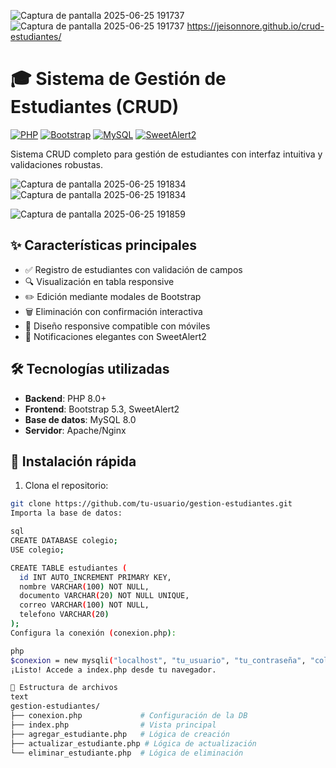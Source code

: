 ![Captura de pantalla 2025-06-25 191737](https://github.com/user-attachments/assets/2311c220-71e9-4727-9dc4-e09f2109a4b6)![Captura de pantalla 2025-06-25 191737](https://github.com/user-attachments/assets/2311c220-71e9-4727-9dc4-e09f2109a4b6)
https://jeisonnore.github.io/crud-estudiantes/
# 🎓 Sistema de Gestión de Estudiantes (CRUD)

[![PHP](https://img.shields.io/badge/PHP-8.0+-blue.svg)](https://php.net/)
[![Bootstrap](https://img.shields.io/badge/Bootstrap-5.3-purple.svg)](https://getbootstrap.com/)
[![MySQL](https://img.shields.io/badge/MySQL-8.0-orange.svg)](https://www.mysql.com/)
[![SweetAlert2](https://img.shields.io/badge/SweetAlert2-11.0-yellow.svg)](https://sweetalert2.github.io/)

Sistema CRUD completo para gestión de estudiantes con interfaz intuitiva y validaciones robustas.

![Captura de pantalla 2025-06-25 191834](https://github.com/user-attachments/assets/316ab7e3-5f06-4026-ae7f-0fbaa005382e)
![Captura de pantalla 2025-06-25 191834](https://github.com/user-attachments/assets/316ab7e3-5f06-4026-ae7f-0fbaa005382e)

![Captura de pantalla 2025-06-25 191859](https://github.com/user-attachments/assets/f3c14534-5f32-4087-b2a6-d1129499e752)





## ✨ Características principales

- ✅ Registro de estudiantes con validación de campos
- 🔍 Visualización en tabla responsive
- ✏️ Edición mediante modales de Bootstrap
- 🗑️ Eliminación con confirmación interactiva
- 📱 Diseño responsive compatible con móviles
- 💬 Notificaciones elegantes con SweetAlert2

## 🛠️ Tecnologías utilizadas

- **Backend**: PHP 8.0+
- **Frontend**: Bootstrap 5.3, SweetAlert2
- **Base de datos**: MySQL 8.0
- **Servidor**: Apache/Nginx

## 🚀 Instalación rápida

1. Clona el repositorio:
```bash
git clone https://github.com/tu-usuario/gestion-estudiantes.git
Importa la base de datos:

sql
CREATE DATABASE colegio;
USE colegio;

CREATE TABLE estudiantes (
  id INT AUTO_INCREMENT PRIMARY KEY,
  nombre VARCHAR(100) NOT NULL,
  documento VARCHAR(20) NOT NULL UNIQUE,
  correo VARCHAR(100) NOT NULL,
  telefono VARCHAR(20)
);
Configura la conexión (conexion.php):

php
$conexion = new mysqli("localhost", "tu_usuario", "tu_contraseña", "colegio");
¡Listo! Accede a index.php desde tu navegador.

🧩 Estructura de archivos
text
gestion-estudiantes/
├── conexion.php             # Configuración de la DB
├── index.php                # Vista principal
├── agregar_estudiante.php   # Lógica de creación
├── actualizar_estudiante.php # Lógica de actualización
└── eliminar_estudiante.php  # Lógica de eliminación



